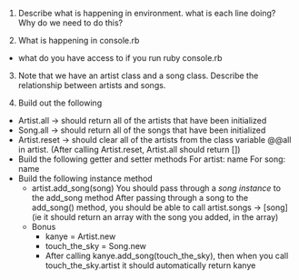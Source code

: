 1. Describe what is happening in environment.
  what is each line doing?
  Why do we need to do this?

2. What is happening in console.rb
  - what do you have access to if you run ruby console.rb

3. Note that we have an artist class and a song class.  Describe the relationship between artists and songs.

4. Build out the following
  - Artist.all 
    -> should return all of the artists that have been initialized
  - Song.all
    -> should return all of the songs that have been initialized
  - Artist.reset
    -> should clear all of the artists from the class variable @@all in artist.  (After calling Artist.reset, Artist.all should return [])
  - Build the following getter and setter methods
    For artist: name
    For song: name
  - Build the following instance method
    - artist.add_song(song)
      You should pass through a *song instance* to the add_song method
      After passing through a song to the add_song() method, you should be able to call artist.songs -> [song]
      (ie it should return an array with the song you added, in the array)
    - Bonus
      - kanye = Artist.new
      - touch_the_sky = Song.new
      - After calling kanye.add_song(touch_the_sky), then when you call touch_the_sky.artist it should automatically return kanye